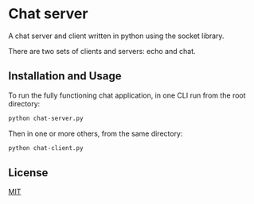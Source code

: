 # Chat server
A chat server and client written in python using the socket library.

There are two sets of clients and servers: echo and chat.

## Installation and Usage
To run the fully functioning chat application, in one CLI run from the root directory:

```bash
python chat-server.py
```

Then in one or more others, from the same directory:

```bash
python chat-client.py
```

## License
[MIT](https://choosealicense.com/licenses/mit/)
